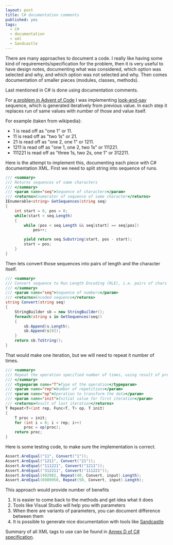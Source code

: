 ```yaml
---
layout: post
title: C# documentation comments
published: yes
tags:
  - C#
  - documentation
  - xml
  - Sandcastle
---
```

There are many approaches to document a code. I really like having some kind of requirements/specification for the problem, then it is very useful to have design notes, documenting what was considered, which option was selected and why, and which option was not selected and why. Then comes documentation of smaller pieces (modules, classes, methods).

Last mentioned in C# is done using documentation comments. 

For [a problem in Advent of Code][2] I was implementing [look-and-say][1] sequence, which is generated iteratively from previous value. In each step it replaces run of same values with number of those and value itself. 

For example (taken from wikipedia):

 - 1 is read off as "one 1" or 11.
 - 11 is read off as "two 1s" or 21.
 - 21 is read off as "one 2, one 1" or 1211.
 - 1211 is read off as "one 1, one 2, two 1s" or 111221.
 - 111221 is read off as "three 1s, two 2s, one 1" or 312211.

Here is the attempt to implement this, documenting each piece with C# documentation XML. First we need to split string into sequence of runs.

```c#
/// <summary>
/// Returns sequences of same characters
/// </summary>
/// <param name="seq">Sequence of characters</param>
/// <returns>Enumerator of sequence of same character</returns>
IEnumerable<string> GetSequences(string seq)
{
    int start = 0, pos = 0;
    while(start < seq.Length)
    {
        while (pos < seq.Length && seq[start] == seq[pos])
            pos++;

        yield return seq.Substring(start, pos - start);
        start = pos;
    }
}
```

Then lets convert those sequences into pairs of length and the character itself.

```c#
/// <summary>
/// Convert sequence to Run Length Encoding (RLE), i.e. pairs of chars -- count of chars and char itself
/// </summary>
/// <param name="seq">Sequence of numbers</param>
/// <returns>Encoded sequence</returns>
string Convert(string seq)
{
    StringBuilder sb = new StringBuilder();
    foreach(string s in GetSequences(seq))
    {
        sb.Append(s.Length);
        sb.Append(s[0]);
    }
    return sb.ToString();
}
```

That would make one iteration, but we will need to repeat it number of times.

```c#
/// <summary>
/// Repeat the operation specified number of times, using result of previous iteration as input to the next
/// </summary>
/// <typeparam name="T">Type of the operation</typeparam>
/// <param name="rep">Number of repetitions</param>
/// <param name="op">Operation to transform the data</param>
/// <param name="init">Initial value for first iteration</param>
/// <returns>Result of last iteration</returns>
T Repeat<T>(int rep, Func<T, T> op, T init)
{
    T proc = init;
    for (int i = 0; i < rep; i++)
        proc = op(proc);
    return proc;
}
```

Here is some testing code, to make sure the implementation is correct.

```c#
Assert.AreEqual("11", Convert("1"));
Assert.AreEqual("1211", Convert("21"));
Assert.AreEqual("111221", Convert("1211"));
Assert.AreEqual("312211", Convert("111221"));
Assert.AreEqual(492982, Repeat(40, Convert, input).Length);
Assert.AreEqual(6989950, Repeat(50, Convert, input).Length);
```

This approach would provide number of benefits

 1. It is easier to come back to the methods and get idea what it does
 2. Tools like Visual Studio will help you with parameters
 3. When there are variants of parameters, you can document difference between them
 4. It is possible to generate nice documentation with tools like [Sandcastle][3]

Summary of all XML tags to use can be found in [Annex D of C# specification][4].

[1]: https://en.wikipedia.org/wiki/Look-and-say_sequence
[2]: https://adventofcode.com/2015/day/10
[3]: http://ewsoftware.github.io/SHFB/html/bd1ddb51-1c4f-434f-bb1a-ce2135d3a909.htm
[4]: https://learn.microsoft.com/en-us/dotnet/csharp/language-reference/language-specification/documentation-comments
